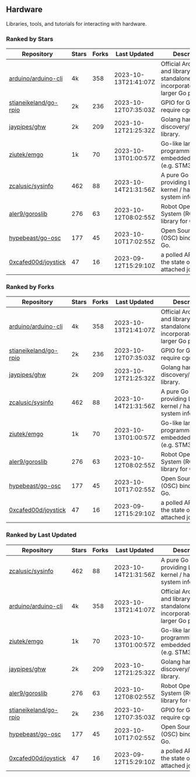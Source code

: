 ## Hardware

Libraries, tools, and tutorials for interacting with hardware.

### Ranked by Stars

| Repository | Stars | Forks | Last Updated | Description | 
|------------|-------|-------|--------------|-------------|
| [arduino/arduino-cli](https://github.com/arduino/arduino-cli) | 4k | 358 | 2023-10-13T21:41:07Z |  Official Arduino CLI and library. Can run standalone, or be incorporated into larger Go projects. |
| [stianeikeland/go-rpio](https://github.com/stianeikeland/go-rpio) | 2k | 236 | 2023-10-12T07:35:03Z |  GPIO for Go, doesn't require cgo. |
| [jaypipes/ghw](https://github.com/jaypipes/ghw) | 2k | 209 | 2023-10-12T21:25:32Z |  Golang hardware discovery/inspection library. |
| [ziutek/emgo](https://github.com/ziutek/emgo) | 1k | 70 | 2023-10-13T01:00:57Z |  Go-like language for programming embedded systems (e.g. STM32 MCU). |
| [zcalusic/sysinfo](https://github.com/zcalusic/sysinfo) | 462 | 88 | 2023-10-14T21:31:56Z |  A pure Go library providing Linux OS / kernel / hardware system information. |
| [aler9/goroslib](https://github.com/aler9/goroslib) | 276 | 63 | 2023-10-12T08:02:55Z |  Robot Operating System (ROS) library for Go. |
| [hypebeast/go-osc](https://github.com/hypebeast/go-osc) | 177 | 45 | 2023-10-10T17:02:55Z |  Open Sound Control (OSC) bindings for Go. |
| [0xcafed00d/joystick](https://github.com/0xcafed00d/joystick) | 47 | 16 | 2023-09-12T15:29:10Z |  a polled API to read the state of an attached joystick. |

### Ranked by Forks

| Repository | Stars | Forks | Last Updated | Description | 
|------------|-------|-------|--------------|-------------|
| [arduino/arduino-cli](https://github.com/arduino/arduino-cli) | 4k | 358 | 2023-10-13T21:41:07Z |  Official Arduino CLI and library. Can run standalone, or be incorporated into larger Go projects. |
| [stianeikeland/go-rpio](https://github.com/stianeikeland/go-rpio) | 2k | 236 | 2023-10-12T07:35:03Z |  GPIO for Go, doesn't require cgo. |
| [jaypipes/ghw](https://github.com/jaypipes/ghw) | 2k | 209 | 2023-10-12T21:25:32Z |  Golang hardware discovery/inspection library. |
| [zcalusic/sysinfo](https://github.com/zcalusic/sysinfo) | 462 | 88 | 2023-10-14T21:31:56Z |  A pure Go library providing Linux OS / kernel / hardware system information. |
| [ziutek/emgo](https://github.com/ziutek/emgo) | 1k | 70 | 2023-10-13T01:00:57Z |  Go-like language for programming embedded systems (e.g. STM32 MCU). |
| [aler9/goroslib](https://github.com/aler9/goroslib) | 276 | 63 | 2023-10-12T08:02:55Z |  Robot Operating System (ROS) library for Go. |
| [hypebeast/go-osc](https://github.com/hypebeast/go-osc) | 177 | 45 | 2023-10-10T17:02:55Z |  Open Sound Control (OSC) bindings for Go. |
| [0xcafed00d/joystick](https://github.com/0xcafed00d/joystick) | 47 | 16 | 2023-09-12T15:29:10Z |  a polled API to read the state of an attached joystick. |

### Ranked by Last Updated

| Repository | Stars | Forks | Last Updated | Description | 
|------------|-------|-------|--------------|-------------|
| [zcalusic/sysinfo](https://github.com/zcalusic/sysinfo) | 462 | 88 | 2023-10-14T21:31:56Z |  A pure Go library providing Linux OS / kernel / hardware system information. |
| [arduino/arduino-cli](https://github.com/arduino/arduino-cli) | 4k | 358 | 2023-10-13T21:41:07Z |  Official Arduino CLI and library. Can run standalone, or be incorporated into larger Go projects. |
| [ziutek/emgo](https://github.com/ziutek/emgo) | 1k | 70 | 2023-10-13T01:00:57Z |  Go-like language for programming embedded systems (e.g. STM32 MCU). |
| [jaypipes/ghw](https://github.com/jaypipes/ghw) | 2k | 209 | 2023-10-12T21:25:32Z |  Golang hardware discovery/inspection library. |
| [aler9/goroslib](https://github.com/aler9/goroslib) | 276 | 63 | 2023-10-12T08:02:55Z |  Robot Operating System (ROS) library for Go. |
| [stianeikeland/go-rpio](https://github.com/stianeikeland/go-rpio) | 2k | 236 | 2023-10-12T07:35:03Z |  GPIO for Go, doesn't require cgo. |
| [hypebeast/go-osc](https://github.com/hypebeast/go-osc) | 177 | 45 | 2023-10-10T17:02:55Z |  Open Sound Control (OSC) bindings for Go. |
| [0xcafed00d/joystick](https://github.com/0xcafed00d/joystick) | 47 | 16 | 2023-09-12T15:29:10Z |  a polled API to read the state of an attached joystick. |

